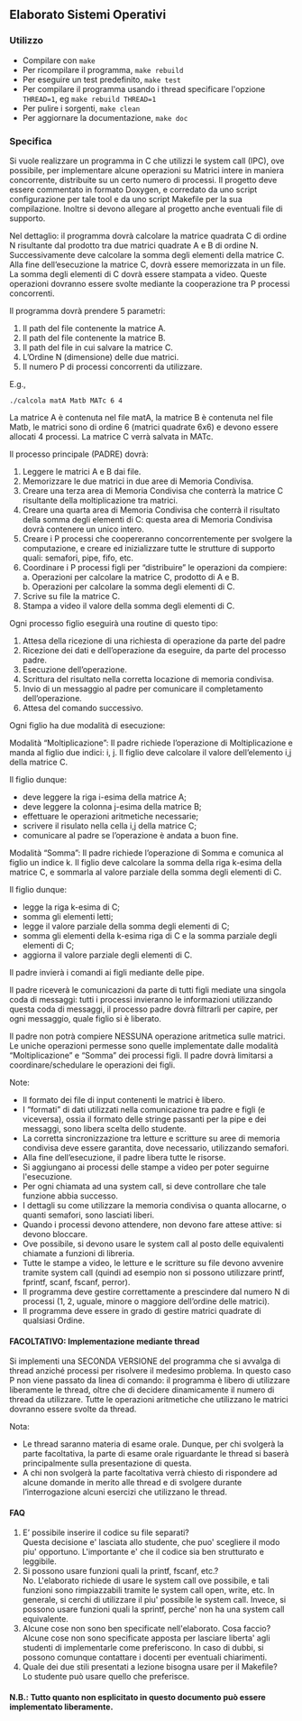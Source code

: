 Elaborato Sistemi Operativi
---------------------------

### Utilizzo
- Compilare con ```make```
- Per ricompilare il programma, ```make rebuild``` 
- Per eseguire un test predefinito, ```make test```
- Per compilare il programma usando i thread specificare l'opzione ```THREAD=1```, eg ```make rebuild THREAD=1```
- Per pulire i sorgenti, ```make clean```
- Per aggiornare la documentazione, ```make doc```

### Specifica
Si vuole realizzare un programma in C che utilizzi le system call (IPC), ove possibile, per implementare alcune operazioni su Matrici intere in maniera concorrente, distribuite su un certo numero di processi. Il progetto deve essere commentato in formato Doxygen, e corredato da uno script configurazione per tale tool e da uno script Makefile per la sua compilazione. Inoltre si devono allegare al progetto anche eventuali file di supporto.

Nel dettaglio: il programma dovrà calcolare la matrice quadrata C di ordine N risultante dal prodotto tra due matrici quadrate A e B di ordine N. Successivamente deve calcolare la somma degli elementi della matrice C. Alla fine dell’esecuzione la matrice C, dovrà essere memorizzata in un file. La somma degli elementi di C dovrà essere stampata a video. Queste operazioni dovranno essere svolte mediante la cooperazione tra P processi concorrenti.

Il programma dovrà prendere 5 parametri:

1. Il path del file contenente la matrice A.
2. Il path del file contenente la matrice B.
3. Il path del file in cui salvare la matrice C.
4. L’Ordine N (dimensione) delle due matrici.
5. Il numero P di processi concorrenti da utilizzare.

E.g.,
```
./calcola matA Matb MATc 6 4
```

La matrice A è contenuta nel file matA, la matrice B è contenuta nel file Matb, le matrici sono di ordine 6 (matrici quadrate 6x6) e devono essere allocati 4 processi. La matrice C verrà salvata in MATc.

Il processo principale (PADRE) dovrà:

1. Leggere le matrici A e B dai file.
2. Memorizzare le due matrici in due aree di Memoria Condivisa.
3. Creare una terza area di Memoria Condivisa che conterrà la matrice C risultante della moltiplicazione tra matrici.
4. Creare una quarta area di Memoria Condivisa che conterrà il risultato della somma degli elementi di C: questa area di Memoria Condivisa dovrà contenere un unico intero.
5. Creare i P processi che coopereranno concorrentemente per svolgere la computazione, e creare ed inizializzare tutte le strutture di supporto quali: semafori, pipe, fifo, etc.
6. Coordinare i P processi figli per “distribuire” le operazioni da compiere:<br>
    a. Operazioni per calcolare la matrice C, prodotto di A e B.<br>
    b. Operazioni per calcolare la somma degli elementi di C.
7. Scrive su file la matrice C.
8. Stampa a video il valore della somma degli elementi di C.

Ogni processo figlio eseguirà una routine di questo tipo:

1. Attesa della ricezione di una richiesta di operazione da parte del padre
2. Ricezione dei dati e dell’operazione da eseguire, da parte del processo padre.
3. Esecuzione dell’operazione.
4. Scrittura del risultato nella corretta locazione di memoria condivisa.
5. Invio di un messaggio al padre per comunicare il completamento dell’operazione.
6. Attesa del comando successivo.

Ogni figlio ha due modalità di esecuzione: 

Modalità “Moltiplicazione”: Il padre richiede l’operazione di Moltiplicazione e manda al figlio due indici: i, j. Il figlio deve calcolare il valore dell’elemento i,j della matrice C. 

Il figlio dunque:
- deve leggere la riga i-esima della matrice A;
- deve leggere la colonna j-esima della matrice B;
- effettuare le operazioni aritmetiche necessarie;
- scrivere il risulato nella cella i,j della matrice C;   
- comunicare al padre se l’operazione è andata a buon fine.

Modalità “Somma”: Il padre richiede l’operazione di Somma e comunica al figlio un indice k. Il figlio deve calcolare la somma della riga k-esima della matrice C, e sommarla al valore parziale della somma degli elementi di C. 

Il figlio dunque:
- legge la riga k-esima di C;
- somma gli elementi letti;
- legge il valore parziale della somma degli elementi di C;
- somma gli elementi della k-esima riga di C e la somma parziale degli elementi di C; 
- aggiorna il valore parziale degli elementi di C.

Il padre invierà i comandi ai figli mediante delle pipe.

Il padre riceverà le comunicazioni da parte di tutti figli mediate una singola coda di messaggi: tutti i processi invieranno le informazioni utilizzando questa coda di messaggi, il processo padre dovrà filtrarli per capire, per ogni messaggio, quale figlio si è liberato.
   
Il padre non potrà compiere NESSUNA operazione aritmetica sulle matrici. Le uniche operazioni permesse sono quelle implementate dalle modalità “Moltiplicazione” e “Somma” dei processi figli. Il padre dovrà limitarsi a coordinare/schedulare le operazioni dei figli.

Note:
- Il formato dei file di input contenenti le matrici è libero.
- I “formati” di dati utilizzati nella comunicazione tra padre e figli (e viceversa), ossia il formato delle stringe passanti per la pipe e dei messaggi, sono libera scelta dello studente.
- La corretta sincronizzazione tra letture e scritture su aree di memoria condivisa deve essere garantita, dove necessario, utilizzando semafori.
- Alla fine dell’esecuzione, il padre libera tutte le risorse.
- Si aggiungano ai processi delle stampe a video per poter seguirne l'esecuzione.
- Per ogni chiamata ad una system call, si deve controllare che tale funzione abbia successo.
- I dettagli su come utilizzare la memoria condivisa o quanta allocarne, o quanti semafori, sono lasciati liberi.
- Quando i processi devono attendere, non devono fare attese attive: si devono bloccare.
- Ove possibile, si devono usare le system call al posto delle equivalenti chiamate a funzioni di libreria.
- Tutte le stampe a video, le letture e le scritture su file devono avvenire tramite system call (quindi ad esempio non si possono utilizzare printf, fprintf, scanf, fscanf, perror).
- Il programma deve gestire correttamente a prescindere dal numero N di processi (1, 2, uguale, minore o maggiore dell’ordine delle matrici).
- Il programma deve essere in grado di gestire matrici quadrate di qualsiasi Ordine.

#### FACOLTATIVO: Implementazione mediante thread

Si implementi una SECONDA VERSIONE del programma che si avvalga di thread anziché processi per risolvere il medesimo problema.
In questo caso P non viene passato da linea di comando: il programma è libero di utilizzare liberamente le thread, oltre che di decidere dinamicamente il numero di thread da utilizzare.
Tutte le operazioni aritmetiche che utilizzano le matrici dovranno essere svolte da thread.

Nota:
- Le thread saranno materia di esame orale. Dunque, per chi svolgerà la parte facoltativa, la parte di esame orale riguardante le thread si baserà principalmente sulla presentazione di questa.
- A chi non svolgerà la parte facoltativa verrà chiesto di rispondere ad alcune domande in merito alle thread e di svolgere durante l’interrogazione alcuni esercizi che utilizzano le thread.
 
#### FAQ
1. E’ possibile inserire il codice su file separati?<br>
Questa decisione e' lasciata allo studente, che puo' scegliere il modo piu' opportuno. L'importante e' che il codice sia ben strutturato e leggibile.
2. Si possono usare funzioni quali la printf, fscanf, etc.?<br>
No. L'elaborato richiede di usare le system call ove possibile, e tali funzioni sono rimpiazzabili tramite le system call open, write, etc. In generale, si cerchi di utilizzare il piu' possibile le system call. Invece, si possono usare funzioni quali la sprintf, perche' non ha una system call equivalente.
3. Alcune cose non sono ben specificate nell'elaborato. Cosa faccio?<br>
Alcune cose non sono specificate apposta per lasciare liberta' agli studenti di implementarle come preferiscono. In caso di dubbi, si possono comunque contattare i docenti per eventuali chiarimenti.
4. Quale dei due stili presentati a lezione bisogna usare per il Makefile?<br>
Lo studente può usare quello che preferisce.

#### N.B.: Tutto quanto non esplicitato in questo documento può essere implementato liberamente.
